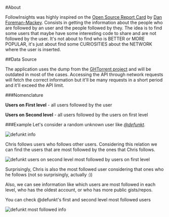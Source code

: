 #About

FollowInsights was highly inspired on the [Open Source Report Card](https://osrc.dfm.io/) by [Dan Foreman-Mackey](https://github.com/dfm).
Consists in getting the information about the people who are followed by an user and the people followed by they.
The idea is to find some users that maybe have some interesting code to share and are not followed by the user. It's not about to find who is BETTER or MORE POPULAR, it's just about find some CURIOSITIES about the NETWORK where the user is inserted.

##Data Source

The application uses the dump from the [GHTorrent project](http://ghtorrent.org/) and will be outdated in most of the cases. Accessing the API through network requests will fetch the correct information but it'll be many requests in a short period and it'll exceed the API limit.

###Nomenclature

**Users on First level** - all users followed by the user  

**Users on Second level** - all users followed by the users on first level  

###Example
Let's consider a random unknown user like *[@defunkt](http://github.com/defunkt)*.  

![defunkt info](http://i.imgur.com/P9AOhiB.jpg "defunkt initial info")

Chris follows users who follows other users. Considering this relation we can find the users that are most followed by the ones that Chris follows.  

![defunkt users on second level most followed by users on first level](http://i.imgur.com/bdcz8PZ.jpg "users on second level that are most followed by users on first level")

Surprisingly, Chris is also the most followed user considering that ones who he follows (not so surprisingly, actually :))

Also, we can see information like which users are most followed in each level, who has the oldest account, or who has more public gists/repos.  

You can check @defunkt's first and second level most followed users

![defunkt most followed info](http://i.imgur.com/urM069O.jpg "most followed info")